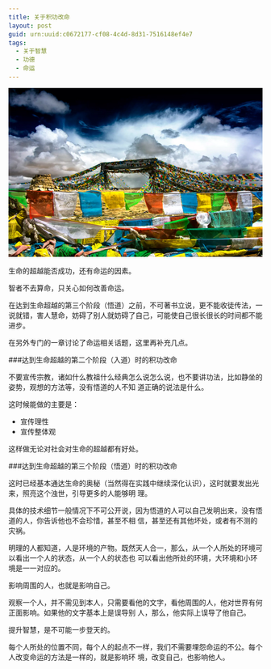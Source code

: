 ```yaml
---
title: 关于积功改命
layout: post
guid: urn:uuid:c0672177-cf08-4c4d-8d31-7516148ef4e7
tags:
  - 关于智慧
  - 功德
  - 命运
---
```



[![](/media/files/2011/09/23/zh-gd.png)](https://bolg-1257385283.cos.ap-chengdu.myqcloud.com/2011/09/23/zh-gd.png)

生命的超越能否成功，还有命运的因素。

智者不去算命，只关心如何改善命运。

在达到生命超越的第三个阶段（悟道）之前，不可著书立说，更不能收徒传法，一说就错，害人慧命，妨碍了别人就妨碍了自己，可能使自己很长很长的时间都不能进步。

在另外专门的一章讨论了命运相关话题，这里再补充几点。

###达到生命超越的第二个阶段（入道）时的积功改命

不要宣传宗教，诸如什么教祖什么经典怎么说怎么说，也不要讲功法，比如静坐的姿势，观想的方法等，没有悟道的人不知
道正确的说法是什么。

这时候能做的主要是：

*  宣传理性
*  宣传整体观

这样做无论对社会对生命的超越都有好处。

###达到生命超越的第三个阶段（悟道）时的积功改命

这时已经基本通达生命的奥秘（当然得在实践中继续深化认识），这时就要发出光来，照亮这个浊世，引导更多的人能够明
理。

具体的技术细节一般情况下不可公开说，因为悟道的人可以自己发明出来，没有悟道的人，你告诉他也不会珍惜，甚至不相
信，甚至还有其他坏处，或者有不测的灾祸。

明理的人都知道，人是环境的产物。既然天人合一，那么，从一个人所处的环境可以看出一个人的状态，从一个人的状态也
可以看出他所处的环境，大环境和小环境是一一对应的。

影响周围的人，也就是影响自己。

观察一个人，并不需见到本人，只需要看他的文字，看他周围的人，他对世界有何正面影响。如果他的文字基本上是误导别
人，那么，他实际上误导了他自己。

提升智慧，是不可能一步登天的。

每个人所处的位置不同，每个人的起点不一样，我们不需要埋怨命运的不公。每个人改变命运的方法是一样的，就是影响环
境，改变自己，也影响他人。